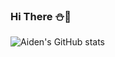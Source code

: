 ### Hi There :snowman::christmas_tree:

![[Aiden's GitHub stats](https://github-readme-stats.vercel.app/api?username=aidenseo3180&show_icons=true)]()
